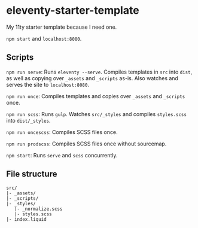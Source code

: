# eleventy-starter-template

My 11ty starter template because I need one.

`npm start` and `localhost:8080`.

## Scripts

`npm run serve`: Runs `eleventy --serve`. Compiles templates in `src` into `dist`, as well as copying over `_assets` and `_scripts` as-is. Also watches and serves the site to `localhost:8080`.

`npm run once`: Compiles templates and copies over `_assets` and `_scripts` once.

`npm run scss`: Runs `gulp`. Watches `src/_styles` and compiles `styles.scss` into `dist/_styles`.

`npm run oncescss`: Compiles SCSS files once.

`npm run prodscss`: Compiles SCSS files once without sourcemap.

`npm start`: Runs `serve` and `scss` concurrently.

## File structure

```
src/
|- _assets/
|- _scripts/
|- _styles/
   |- _normalize.scss
   |- styles.scss
|- index.liquid
```
